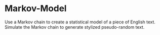 # Markov-Model
Use a Markov chain to create a statistical model of a piece of English text. Simulate the Markov chain to generate stylized pseudo-random text.

